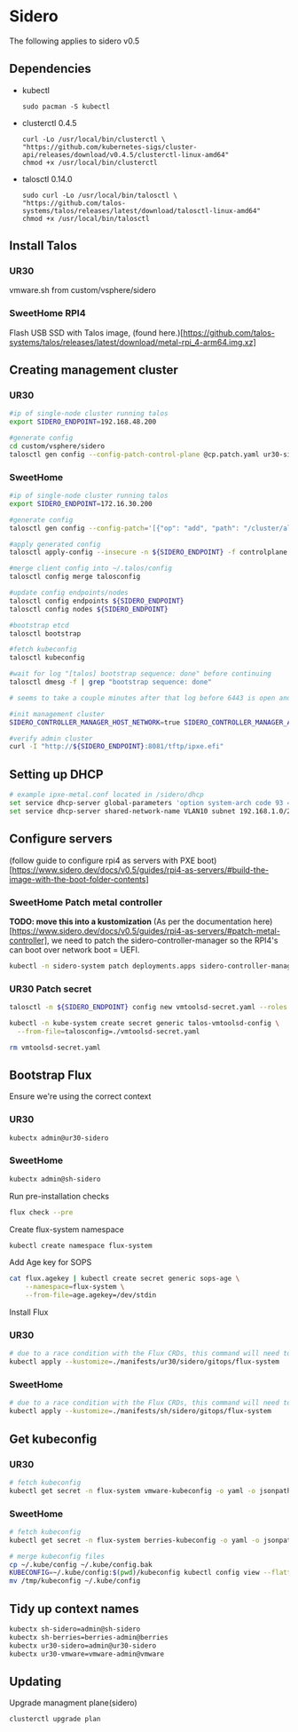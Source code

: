 # Sidero

The following applies to sidero v0.5
## Dependencies

- kubectl
    ```
    sudo pacman -S kubectl
    ```
- clusterctl 0.4.5
    ```
    curl -Lo /usr/local/bin/clusterctl \
    "https://github.com/kubernetes-sigs/cluster-api/releases/download/v0.4.5/clusterctl-linux-amd64"
    chmod +x /usr/local/bin/clusterctl
    ```
- talosctl 0.14.0
     ```
    sudo curl -Lo /usr/local/bin/talosctl \
    "https://github.com/talos-systems/talos/releases/latest/download/talosctl-linux-amd64"
    chmod +x /usr/local/bin/talosctl
     ```

## Install Talos

### UR30
vmware.sh from custom/vsphere/sidero
### SweetHome RPI4

Flash USB SSD with Talos image, (found here.)[https://github.com/talos-systems/talos/releases/latest/download/metal-rpi_4-arm64.img.xz]


## Creating management cluster
### UR30
```bash
#ip of single-node cluster running talos
export SIDERO_ENDPOINT=192.168.48.200

#generate config
cd custom/vsphere/sidero
talosctl gen config --config-patch-control-plane @cp.patch.yaml ur30-sidero "https://${SIDERO_ENDPOINT}:6443/"
```

### SweetHome
```bash
#ip of single-node cluster running talos
export SIDERO_ENDPOINT=172.16.30.200

#generate config
talosctl gen config --config-patch='[{"op": "add", "path": "/cluster/allowSchedulingOnMasters", "value": true},{"op": "replace", "path": "/machine/install/disk", "value": "/dev/sda"}]' sh-sidero "https://${SIDERO_ENDPOINT}:6443/"
```
```bash
#apply generated config
talosctl apply-config --insecure -n ${SIDERO_ENDPOINT} -f controlplane.yaml

#merge client config into ~/.talos/config
talosctl config merge talosconfig

#update config endpoints/nodes
talosctl config endpoints ${SIDERO_ENDPOINT}
talosctl config nodes ${SIDERO_ENDPOINT}

#bootstrap etcd
talosctl bootstrap

#fetch kubeconfig
talosctl kubeconfig

#wait for log "[talos] bootstrap sequence: done" before continuing
talosctl dmesg -f | grep "bootstrap sequence: done"

# seems to take a couple minutes after that log before 6443 is open and it's ready for the clusterctl command

#init management cluster
SIDERO_CONTROLLER_MANAGER_HOST_NETWORK=true SIDERO_CONTROLLER_MANAGER_API_ENDPOINT=${SIDERO_ENDPOINT} clusterctl init -i sidero -b talos -c talos

#verify admin cluster
curl -I "http://${SIDERO_ENDPOINT}:8081/tftp/ipxe.efi"
```

## Setting up DHCP

```bash
# example ipxe-metal.conf located in /sidero/dhcp
set service dhcp-server global-parameters 'option system-arch code 93 = unsigned integer 16;'
set service dhcp-server shared-network-name VLAN10 subnet 192.168.1.0/24 subnet-parameters "include &quot;/config/ipxe-metal.conf&quot;;"
```

## Configure servers
(follow guide to configure rpi4 as servers with PXE boot)[https://www.sidero.dev/docs/v0.5/guides/rpi4-as-servers/#build-the-image-with-the-boot-folder-contents]

### SweetHome Patch metal controller
__TODO: move this into a kustomization__
(As per the documentation here)[https://www.sidero.dev/docs/v0.5/guides/rpi4-as-servers/#patch-metal-controller], we need to patch the sidero-controller-manager so the RPI4's can boot over network boot = UEFI.

```bash
kubectl -n sidero-system patch deployments.apps sidero-controller-manager --patch "$(cat ./manifests/management/core/sidero/patches/controller.patch.yaml)"
```
### UR30 Patch secret
```bash
talosctl -n ${SIDERO_ENDPOINT} config new vmtoolsd-secret.yaml --roles os:admin

kubectl -n kube-system create secret generic talos-vmtoolsd-config \
  --from-file=talosconfig=./vmtoolsd-secret.yaml

rm vmtoolsd-secret.yaml
```
## Bootstrap Flux
Ensure we're using the correct context
### UR30
```bash
kubectx admin@ur30-sidero
```
### SweetHome
```bash
kubectx admin@sh-sidero
```

Run pre-installation checks
```bash
flux check --pre
```
Create flux-system namespace
```bash
kubectl create namespace flux-system
```
Add Age key for SOPS
```bash
cat flux.agekey | kubectl create secret generic sops-age \
    --namespace=flux-system \
    --from-file=age.agekey=/dev/stdin
```
Install Flux
### UR30
```bash
# due to a race condition with the Flux CRDs, this command will need to be run twice
kubectl apply --kustomize=./manifests/ur30/sidero/gitops/flux-system
```
### SweetHome
```bash
# due to a race condition with the Flux CRDs, this command will need to be run twice
kubectl apply --kustomize=./manifests/sh/sidero/gitops/flux-system
```

## Get kubeconfig

### UR30
```bash
# fetch kubeconfig
kubectl get secret -n flux-system vmware-kubeconfig -o yaml -o jsonpath='{.data.value}' | base64 -d > kubeconfig
```

### SweetHome

```bash
# fetch kubeconfig
kubectl get secret -n flux-system berries-kubeconfig -o yaml -o jsonpath='{.data.value}' | base64 -d > kubeconfig
```

```bash
# merge kubeconfig files
cp ~/.kube/config ~/.kube/config.bak
KUBECONFIG=~/.kube/config:$(pwd)/kubeconfig kubectl config view --flatten > /tmp/kubeconfig
mv /tmp/kubeconfig ~/.kube/config
```

## Tidy up context names

```bash
kubectx sh-sidero=admin@sh-sidero
kubectx sh-berries=berries-admin@berries
kubectx ur30-sidero=admin@ur30-sidero
kubectx ur30-vmware=vmware-admin@vmware
```

## Updating
Upgrade managment plane(sidero)
```bash
clusterctl upgrade plan
```